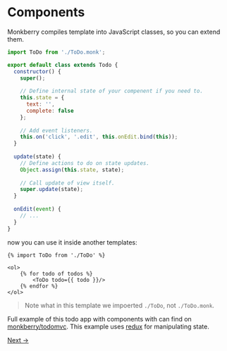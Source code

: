 # Components

Monkberry compiles template into JavaScript classes, so you can extend them. 

```js
import ToDo from './ToDo.monk';

export default class extends Todo {
  constructor() {
    super();
    
    // Define internal state of your compenent if you need to.
    this.state = {
      text: '',
      complete: false
    };
    
    // Add event listeners.
    this.on('click', '.edit', this.onEdit.bind(this));
  }
  
  update(state) {
    // Define actions to do on state updates.
    Object.assign(this.state, state);
    
    // Call update of view itself.
    super.update(state);
  }
  
  onEdit(event) {
    // ...
  }
}
```

now you can use it inside another templates:

```twig
{% import ToDo from './ToDo' %}

<ol> 
    {% for todo of todos %}
        <ToDo todo={{ todo }}/>
    {% endfor %}
</ol>
```

> Note what in this template we impoerted `./ToDo`, not `./ToDo.monk`. 

Full example of this todo app with components with can find on [monkberry/todomvc](https://github.com/monkberry/todomvc). 
This example uses [redux](http://redux.js.org/index.html) for manipulating state.

[Next →](transforms.md)
